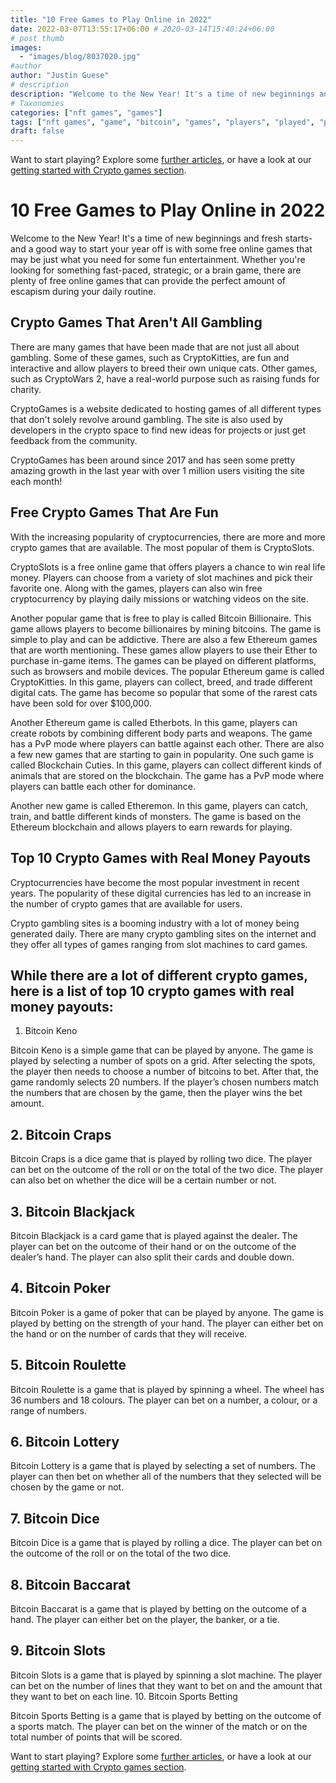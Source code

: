 ```yaml
---
title: "10 Free Games to Play Online in 2022"
date: 2022-03-07T13:55:17+06:00 # 2020-03-14T15:40:24+06:00
# post thumb
images:
  - "images/blog/8037020.jpg"
#author
author: "Justin Guese"
# description
description: "Welcome to the New Year! It's a time of new beginnings and fresh starts-and a good way to start your year off is with some free online games that may be just wh"
# Taxonomies
categories: ["nft games", "games"]
tags: ["nft games", "game", "bitcoin", "games", "players", "played", "player"]
draft: false
---
```



Want to start playing? Explore some [further articles](/blog/), or have a look at our [getting started with Crypto games section](/services/how-do-i-get-started/).

# 10 Free Games to Play Online in 2022

Welcome to the New Year! It's a time of new beginnings and fresh starts-and a good way to start your year off is with some free online games that may be just what you need for some fun entertainment. Whether you're looking for something fast-paced, strategic, or a brain game, there are plenty of free online games that can provide the perfect amount of escapism during your daily routine.

## Crypto Games That Aren't All Gambling

There are many games that have been made that are not just all about gambling. Some of these games, such as CryptoKitties, are fun and interactive and allow players to breed their own unique cats. Other games, such as CryptoWars 2, have a real-world purpose such as raising funds for charity.

CryptoGames is a website dedicated to hosting games of all different types that don't solely revolve around gambling. The site is also used by developers in the crypto space to find new ideas for projects or just get feedback from the community.

CryptoGames has been around since 2017 and has seen some pretty amazing growth in the last year with over 1 million users visiting the site each month!

## Free Crypto Games That Are Fun

With the increasing popularity of cryptocurrencies, there are more and more crypto games that are available. The most popular of them is CryptoSlots.

CryptoSlots is a free online game that offers players a chance to win real life money. Players can choose from a variety of slot machines and pick their favorite one. Along with the games, players can also win free cryptocurrency by playing daily missions or watching videos on the site.

Another popular game that is free to play is called Bitcoin Billionaire. This game allows players to become billionaires by mining bitcoins. The game is simple to play and can be addictive. There are also a few Ethereum games that are worth mentioning. These games allow players to use their Ether to purchase in-game items. The games can be played on different platforms, such as browsers and mobile devices. The popular Ethereum game is called CryptoKitties. In this game, players can collect, breed, and trade different digital cats. The game has become so popular that some of the rarest cats have been sold for over $100,000. 

Another Ethereum game is called Etherbots. In this game, players can create robots by combining different body parts and weapons. The game has a PvP mode where players can battle against each other. There are also a few new games that are starting to gain in popularity. One such game is called Blockchain Cuties. In this game, players can collect different kinds of animals that are stored on the blockchain. The game has a PvP mode where players can battle each other for dominance.

Another new game is called Etheremon. In this game, players can catch, train, and battle different kinds of monsters. The game is based on the Ethereum blockchain and allows players to earn rewards for playing.

## Top 10 Crypto Games with Real Money Payouts

Cryptocurrencies have become the most popular investment in recent years. The popularity of these digital currencies has led to an increase in the number of crypto games that are available for users.

Crypto gambling sites is a booming industry with a lot of money being generated daily. There are many crypto gambling sites on the internet and they offer all types of games ranging from slot machines to card games.

## While there are a lot of different crypto games, here is a list of top 10 crypto games with real money payouts:

1. Bitcoin Keno 

Bitcoin Keno is a simple game that can be played by anyone. The game is played by selecting a number of spots on a grid. After selecting the spots, the player then needs to choose a number of bitcoins to bet. After that, the game randomly selects 20 numbers. If the player’s chosen numbers match the numbers that are chosen by the game, then the player wins the bet amount.

## 2. Bitcoin Craps

Bitcoin Craps is a dice game that is played by rolling two dice. The player can bet on the outcome of the roll or on the total of the two dice. The player can also bet on whether the dice will be a certain number or not. 

## 3. Bitcoin Blackjack

Bitcoin Blackjack is a card game that is played against the dealer. The player can bet on the outcome of their hand or on the outcome of the dealer’s hand. The player can also split their cards and double down. 

## 4. Bitcoin Poker 

Bitcoin Poker is a game of poker that can be played by anyone. The game is played by betting on the strength of your hand. The player can either bet on the hand or on the number of cards that they will receive. 

## 5. Bitcoin Roulette 

Bitcoin Roulette is a game that is played by spinning a wheel. The wheel has 36 numbers and 18 colours. The player can bet on a number, a colour, or a range of numbers. 

## 6. Bitcoin Lottery 

Bitcoin Lottery is a game that is played by selecting a set of numbers. The player can then bet on whether all of the numbers that they selected will be chosen by the game or not. 

## 7. Bitcoin Dice 

Bitcoin Dice is a game that is played by rolling a dice. The player can bet on the outcome of the roll or on the total of the two dice. 

## 8. Bitcoin Baccarat

Bitcoin Baccarat is a game that is played by betting on the outcome of a hand. The player can either bet on the player, the banker, or a tie. 

## 9. Bitcoin Slots 

Bitcoin Slots is a game that is played by spinning a slot machine. The player can bet on the number of lines that they want to bet on and the amount that they want to bet on each line. 10. Bitcoin Sports Betting

Bitcoin Sports Betting is a game that is played by betting on the outcome of a sports match. The player can bet on the winner of the match or on the total number of points that will be scored.

Want to start playing? Explore some [further articles](/blog/), or have a look at our [getting started with Crypto games section](/services/how-do-i-get-started/).

